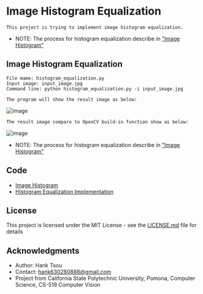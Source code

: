 # Image Histogram Equalization
```
This project is trying to implement image histogram equalization.
```
- NOTE: The process for histogram equalization describe in ["Image Histogram"](https://github.com/Hank-Tsou/Computer-Vision-OpenCV-Python/tree/master/tutorials/Image_Processing/9_Image_Histogram)

## Image Histogram Equalization
```
File mame: histogram_equalization.py
Input image: input_image.jpg
Command line: python histogram_equalization.py -i input_image.jpg
```
```
The program will show the result image as below: 
```
![image](https://user-images.githubusercontent.com/28382639/35772541-3851f646-08f6-11e8-8efb-5f2e2605355e.png)

```
The result image compare to OpenCV build-in function show as below:
```
![image](https://user-images.githubusercontent.com/28382639/35772547-76a6a16c-08f6-11e8-9abc-15edec446e5b.png)


- NOTE: The process for histogram equalization describe in ["Image Histogram"](https://github.com/Hank-Tsou/Computer-Vision-OpenCV-Python/tree/master/tutorials/Image_Processing/9_Image_Histogram)

## Code
- [Image Histogram](https://github.com/Hank-Tsou/Computer-Vision-OpenCV-Python/tree/master/tutorials/Image_Processing/9_Image_Histogram)
- [Histogram Equalization Implementation](https://github.com/Hank-Tsou/Histogram)

## License

This project is licensed under the MIT License - see the [LICENSE.md](LICENSE.md) file for details

## Acknowledgments

* Author: Hank Tsou
* Contact: hank630280888@gmail.com
* Project from California State Polytechnic University, Pomona, Computer Science, CS-519 Computer Vision
